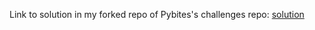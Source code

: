 Link to solution in my forked repo of Pybites's challenges repo: [solution](https://github.com/yashaslokesh/challenges/tree/PCC01/01/yashaslokesh)